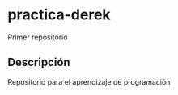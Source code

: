 # practica-derek
Primer repositorio 
## Descripción
Repositorio para el aprendizaje de programación
